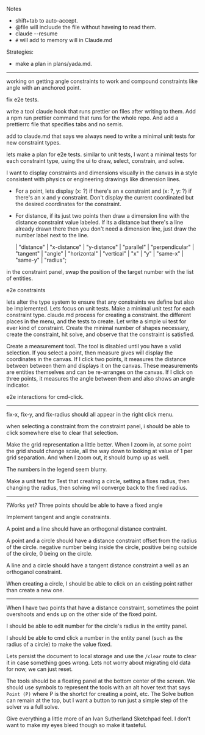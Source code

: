 Notes
- shift+tab to auto-accept.
- @file will incluude the file without haveing to read them.
- claude --resume
- `#` will add to memory will in Claude.md

Strategies:
- make a plan in plans/yada.md.

---

working on getting angle constraints to work and compound constraints like angle with an anchored point.



fix e2e tests.


write a tool claude hook that runs prettier on files after writing to them. Add a npm run prettier command that runs for the whole repo. And add a prettierrc file that specifies tabs and no semis.


add to claude.md that says we always need to write a minimal unit tests for new constraint types.


lets make a plan for e2e tests. similar to unit tests, I want a minimal tests for each constraint type, using the ui to draw, select, constrain, and solve.



I want to display constraints and dimensions visually in the canvas in a style consistent with physics or engineering drawings like dimension lines.
- For a point, lets display (x: ?) if there's an x constraint and (x: ?, y: ?) if there's an x and y constraint. Don't display the current coordinated but the desired coordinates for the constraint.
- For distance, if its just two points then draw a dimension line with the distance constraint value labeled. If its a distance but there's a line already drawn there then you don't need a dimension line, just draw the number label next to the line.


  | "distance"
  | "x-distance"
  | "y-distance"
  | "parallel"
  | "perpendicular"
  | "tangent"
  | "angle"
  | "horizontal"
  | "vertical"
  | "x"
  | "y"
  | "same-x"
  | "same-y"
  | "radius";






in the constraint panel, swap the position of the target number with the list of entities.


e2e
constraints



lets alter the type system to ensure that any constraints we define but also be implemented.
Lets focus on unit tests. Make a minimal unit test for each constraint type.
claude.md process for creating a constraint. the different places in the menu, and the tests to create.
Let write a simple ui test for ever kind of constraint. Create the minimal number of shapes necessary, create the constraint, hit solve, and observe that the constraint is satisfied.


Create a measurement tool. The tool is disabled until you have a valid selection. If you select a point, then measure gives will display the coordinates in the canvas. If I click two points, it measures the distance between between them and displays it on the canvas. These measurements are entities themselves and can be re-arranges on the canvas. If I click on three points, it measures the angle between them and also shows an angle indicator.

e2e interactions for cmd-click.

---

fix-x, fix-y, and fix-radius should all appear in the right click menu.

when selecting a constraint from the constraint panel, i should be able to click somewhere else to clear that selection.

Make the grid representation a little better. When I zoom in, at some point the grid should change scale, all the way down to looking at value of 1 per grid separation. And when I zoom out, it should bump up as well.

The numbers in the legend seem blurry.

Make a unit test for Test that creating a circle, setting a fixes radius, then changing the radius, then solving will converge back to the fixed radius.

---


?Works yet?
Three points should be able to have a fixed angle


Implement tangent and angle constraints.

A point and a line should have an orthogonal distance contraint.

A point and a circle should have a distance constraint offset from the radius of the circle. negative number being inside the circle, positive being outside of the circle, 0 being on the circle.

A line and a circle should have a tangent distance constraint a well as an orthoganol constraint.

When creating a circle, I should be able to click on an existing point rather than create a new one.

---

When I have two points that have a distance constraint, sometimes the point overshoots and ends up on the other side of the fixed point.







I should be able to edit number for the circle's radius in the entity panel.

I should be able to cmd click a number in the entity panel (such as the radius of a circle) to make the value fixed.


Lets persist the document to local storage and use the `/clear` route to clear it in case something goes wrong. Lets not worry about migrating old data for now, we can just reset.



The tools should be a floating panel at the bottom center of the screen. We should use symbols to represent the tools with an alt hover text that says `Point (P)` where P is the shortct for creating a point, etc. The Solve button can remain at the top, but I want a button to run just a simple step of the solver vs a full solve.


Give everything a little more of an Ivan Sutherland Sketchpad feel. I don't want to make my eyes bleed though so make it tasteful.